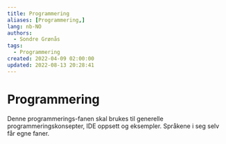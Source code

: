 ```yaml
---
title: Programmering
aliases: [Programmering,]
lang: nb-NO
authors:
  - Sondre Grønås
tags:
  - Programmering
created: 2022-04-09 02:00:00
updated: 2022-08-13 20:28:41
---
```

# Programmering
Denne programmerings-fanen skal brukes til generelle programmeringskonsepter, IDE oppsett og eksempler. Språkene i seg selv får egne faner.